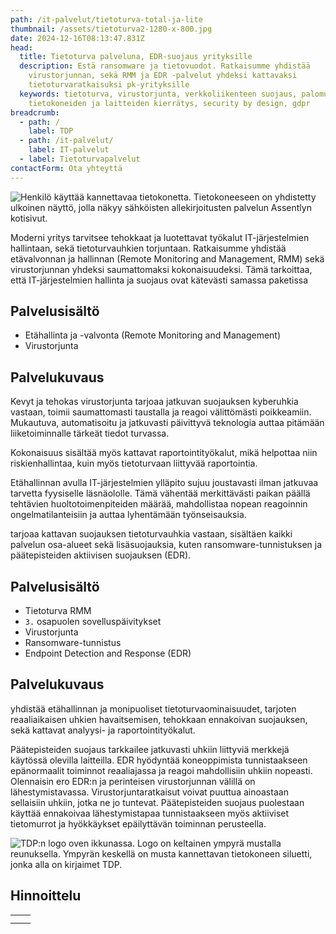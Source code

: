 ```yaml
---
path: /it-palvelut/tietoturva-total-ja-lite
thumbnail: /assets/tietoturva2-1280-x-800.jpg
date: 2024-12-16T08:13:47.831Z
head:
  title: Tietoturva palveluna, EDR-suojaus yrityksille
  description: Estä ransomware ja tietovuodot. Ratkaisumme yhdistää
    virustorjunnan, sekä RMM ja EDR -palvelut yhdeksi kattavaksi
    tietoturvaratkaisuksi pk-yrityksille
  keywords: tietoturva, virustorjunta, verkkoliikenteen suojaus, palomuurit,
    tietokoneiden ja laitteiden kierrätys, security by design, gdpr
breadcrumb:
  - path: /
    label: TDP
  - path: /it-palvelut/
    label: IT-palvelut
  - label: Tietoturvapalvelut
contactForm: Ota yhteyttä
---
```

![Henkilö käyttää kannettavaa tietokonetta. Tietokoneeseen on yhdistetty ulkoinen näyttö, jolla näkyy sähköisten allekirjoitusten palvelun Assentlyn kotisivut.](/assets/tietoturva2-1280-x-800.jpg)

<DisplayVariable variableKey="datto-rmm-nimi" tag="h1" bold={true} />

Moderni yritys tarvitsee tehokkaat ja luotettavat työkalut IT-järjestelmien hallintaan, sekä tietoturvauhkien torjuntaan. Ratkaisumme yhdistää etävalvonnan ja hallinnan (Remote Monitoring and Management, RMM) sekä virustorjunnan yhdeksi saumattomaksi kokonaisuudeksi. Tämä tarkoittaa, että IT-järjestelmien hallinta ja suojaus ovat kätevästi samassa paketissa

## Palvelusisältö

* Etähallinta ja -valvonta (Remote Monitoring and Management)
* Virustorjunta

## Palvelukuvaus

Kevyt ja tehokas virustorjunta tarjoaa jatkuvan suojauksen kyberuhkia vastaan, toimii saumattomasti taustalla ja reagoi välittömästi poikkeamiin. Mukautuva, automatisoitu ja jatkuvasti päivittyvä teknologia auttaa pitämään liiketoiminnalle tärkeät tiedot turvassa.

Kokonaisuus sisältää myös kattavat raportointityökalut, mikä helpottaa niin riskienhallintaa, kuin myös tietoturvaan liittyvää raportointia.

Etähallinnan avulla IT-järjestelmien ylläpito sujuu joustavasti ilman jatkuvaa tarvetta fyysiselle läsnäololle. Tämä vähentää merkittävästi paikan päällä tehtävien huoltotoimenpiteiden määrää, mahdollistaa nopean reagoinnin ongelmatilanteisiin ja auttaa lyhentämään työnseisauksia.

<DisplayVariable variableKey="datto-rmm-edr-nimi" tag="h1" bold={true} />

<DisplayVariable variableKey="datto-rmm-edr-nimi" tag="p" bold={false} />

 tarjoaa kattavan suojauksen tietoturvauhkia vastaan, sisältäen kaikki <DisplayVariable variableKey="datto-rmm-nimi" tag="p" bold={false} /> palvelun osa-alueet sekä lisäsuojauksia, kuten ransomware-tunnistuksen ja päätepisteiden aktiivisen suojauksen (EDR).

## Palvelusisältö

* Tietoturva RMM
* `3.` osapuolen sovelluspäivitykset
* Virustorjunta
* Ransomware-tunnistus
* Endpoint Detection and Response (EDR)

## Palvelukuvaus

<DisplayVariable variableKey="datto-rmm-edr-nimi" tag="p" bold={false} />

 yhdistää etähallinnan ja monipuoliset tietoturvaominaisuudet, tarjoten reaaliaikaisen uhkien havaitsemisen, tehokkaan ennakoivan suojauksen, sekä kattavat analyysi- ja raportointityökalut.

Päätepisteiden suojaus tarkkailee jatkuvasti uhkiin liittyviä merkkejä käytössä olevilla laitteilla. EDR hyödyntää koneoppimista tunnistaakseen epänormaalit toiminnot reaaliajassa ja reagoi mahdollisiin uhkiin nopeasti. Olennaisin ero EDR:n ja perinteisen virustorjunnan välillä on lähestymistavassa. Virustorjuntaratkaisut voivat puuttua ainoastaan sellaisiin uhkiin, jotka ne jo tuntevat. Päätepisteiden suojaus puolestaan käyttää ennakoivaa lähestymistapaa tunnistaakseen myös aktiiviset tietomurrot ja hyökkäykset epäilyttävän toiminnan perusteella.


<HeroBlock bgColor="brand" imageAlign="right">

<div className="HeroBlockImage">

![TDP:n logo oven ikkunassa. Logo on keltainen ympyrä mustalla reunuksella. Ympyrän keskellä on musta kannettavan tietokoneen siluetti, jonka alla on kirjaimet TDP.](/assets/tdp-hinnasto.jpg)

</div>

<div className="HeroBlockContent">

## Hinnoittelu

|                                                                           |                                                                            |
| ------------------------------------------------------------------------- | -------------------------------------------------------------------------- |
| <DisplayVariable variableKey="datto-rmm-nimi" tag="p" bold={false} />     | <DisplayVariable variableKey="datto-rmm-hinta" tag="p" bold={false} />     |
| <DisplayVariable variableKey="datto-rmm-edr-nimi" tag="p" bold={false} /> | <DisplayVariable variableKey="datto-rmm-edr-hinta" tag="p" bold={false} /> |

</div>

</HeroBlock>